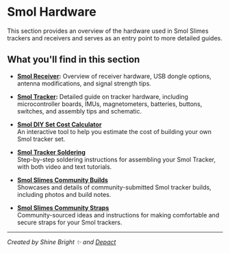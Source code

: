 # Smol Hardware

This section provides an overview of the hardware used in Smol Slimes trackers and receivers and serves as an entry point to more detailed guides.

## What you'll find in this section

- **[Smol Receiver](./smol-receiver.md):**
  Overview of receiver hardware, USB dongle options, antenna modifications, and signal strength tips.

- **[Smol Tracker](./smol-tracker.md):**
  Detailed guide on tracker hardware, including microcontroller boards, IMUs, magnetometers, batteries, buttons, switches, and assembly tips and schematic.

- **[Smol DIY Set Cost Calculator](./smol-diy-set-cost-calculator.md)**  
  An interactive tool to help you estimate the cost of building your own Smol tracker set.

- **[Smol Tracker Soldering](./smol-tracker-soldering.md)**  
  Step-by-step soldering instructions for assembling your Smol Tracker, with both video and text tutorials.

- **[Smol Slimes Community Builds](./smol-slimes-community-builds.md)**  
  Showcases and details of community-submitted Smol tracker builds, including photos and build notes.

- **[Smol Slimes Community Straps](./smol-slimes-community-straps.md)**  
  Community-sourced ideas and instructions for making comfortable and secure straps for your Smol trackers.

<hr/>

*Created by Shine Bright ✨ and [Depact](https://github.com/Depact)*
